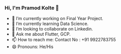### Hi, I'm Pramod Kolte 👋

- 🔭 I’m currently working on Final Year Project.
- 🌱 I’m currently learning Data Science.
- 👯 I’m looking to collaborate on Linkedin.
- 💬 Ask me about Flutter, GCP.
- 📫 How to reach me: Contact No : +91 9922783755
- 😄 Pronouns: He/His
